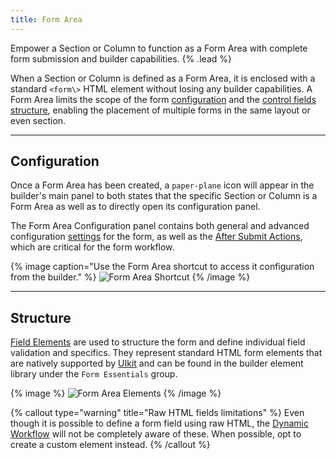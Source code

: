 ```yaml
---
title: Form Area
---
```


Empower a Section or Column to function as a Form Area with complete form submission and builder capabilities. {% .lead %}

When a Section or Column is defined as a Form Area, it is enclosed with a standard `<form\>` HTML element without losing any builder capabilities. A Form Area limits the scope of the form [configuration](#configuration) and the [control fields structure](#structure), enabling the placement of multiple forms in the same layout or even section.

---

## Configuration

Once a Form Area has been created, a `paper-plane` icon will appear in the builder's main panel to both states that the specific Section or Column is a Form Area as well as to directly open its configuration panel.

The Form Area Configuration panel contains both general and advanced configuration [settings](settings) for the form, as well as the [After Submit Actions](after-submit-actions), which are critical for the form workflow.

{% image caption="Use the Form Area shortcut to access it configuration from the builder." %}
![Form Area Shortcut](/assets/ytp/forms/formarea-config-shortcut.webp)
{% /image %}

---

## Structure

[Field Elements](fields) are used to structure the form and define individual field validation and specifics. They represent standard HTML form elements that are natively supported by [UIkit](https://getuikit.com/) and can be found in the builder element library under the `Form Essentials` group.

{% image %}
![Form Area Elements](/assets/ytp/forms/formarea-elements.webp)
{% /image %}

{% callout type="warning" title="Raw HTML fields limitations" %}
Even though it is possible to define a form field using raw HTML, the [Dynamic Workflow](dynamic) will not be completely aware of these. When possible, opt to create a custom element instead.
{% /callout %}
